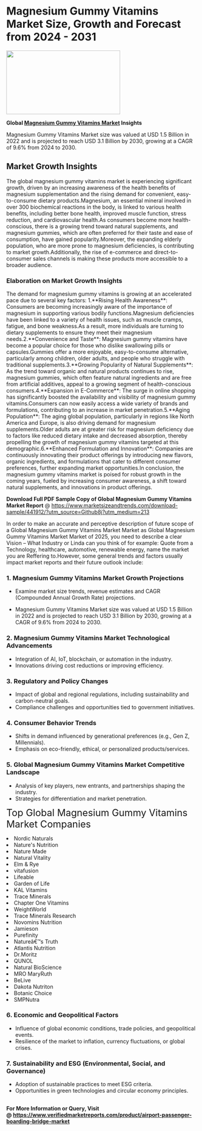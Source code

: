 <H1>Magnesium Gummy Vitamins Market Size, Growth and Forecast from 2024 - 2031</H1><img class="aligncenter size-medium wp-image-584254" src="https://thirdeyenews.in/wp-content/uploads/2024/09/Global-Market-Research-300x168.jpeg" alt="" width="300" height="168" /><p><strong>Global&nbsp;<a href="https://www.marketsizeandtrends.com/download-sample/441912/?utm_source=Github8j?utm_medium=213">Magnesium Gummy Vitamins Market</a> Insights</strong></p><p>Magnesium Gummy Vitamins Market size was valued at USD 1.5 Billion in 2022 and is projected to reach USD 3.1 Billion by 2030, growing at a CAGR of 9.6% from 2024 to 2030.</p><p><h2>Market Growth Insights</h2> The global magnesium gummy vitamins market is experiencing significant growth, driven by an increasing awareness of the health benefits of magnesium supplementation and the rising demand for convenient, easy-to-consume dietary products.Magnesium, an essential mineral involved in over 300 biochemical reactions in the body, is linked to various health benefits, including better bone health, improved muscle function, stress reduction, and cardiovascular health.As consumers become more health-conscious, there is a growing trend toward natural supplements, and magnesium gummies, which are often preferred for their taste and ease of consumption, have gained popularity.Moreover, the expanding elderly population, who are more prone to magnesium deficiencies, is contributing to market growth.Additionally, the rise of e-commerce and direct-to-consumer sales channels is making these products more accessible to a broader audience. <h3>Elaboration on Market Growth Insights</h3> The demand for magnesium gummy vitamins is growing at an accelerated pace due to several key factors: 1.**Rising Health Awareness**: Consumers are becoming increasingly aware of the importance of magnesium in supporting various bodily functions.Magnesium deficiencies have been linked to a variety of health issues, such as muscle cramps, fatigue, and bone weakness.As a result, more individuals are turning to dietary supplements to ensure they meet their magnesium needs.2.**Convenience and Taste**: Magnesium gummy vitamins have become a popular choice for those who dislike swallowing pills or capsules.Gummies offer a more enjoyable, easy-to-consume alternative, particularly among children, older adults, and people who struggle with traditional supplements.3.**Growing Popularity of Natural Supplements**: As the trend toward organic and natural products continues to rise, magnesium gummies, which often feature natural ingredients and are free from artificial additives, appeal to a growing segment of health-conscious consumers.4.**Expansion in E-Commerce**: The surge in online shopping has significantly boosted the availability and visibility of magnesium gummy vitamins.Consumers can now easily access a wide variety of brands and formulations, contributing to an increase in market penetration.5.**Aging Population**: The aging global population, particularly in regions like North America and Europe, is also driving demand for magnesium supplements.Older adults are at greater risk for magnesium deficiency due to factors like reduced dietary intake and decreased absorption, thereby propelling the growth of magnesium gummy vitamins targeted at this demographic.6.**Enhanced Formulation and Innovation**: Companies are continuously innovating their product offerings by introducing new flavors, organic ingredients, and formulations that cater to different consumer preferences, further expanding market opportunities.In conclusion, the magnesium gummy vitamins market is poised for robust growth in the coming years, fueled by increasing consumer awareness, a shift toward natural supplements, and innovations in product offerings.</p><p><span class=""><strong>Download Full PDF Sample Copy of Global Magnesium Gummy Vitamins Market Report</strong> @ <a href="https://www.marketsizeandtrends.com/download-sample/441912/?utm_source=Github8j?utm_medium=213" target="_blank">https://www.marketsizeandtrends.com/download-sample/441912/?utm_source=Github8j?utm_medium=213</a></span></p><p>In order to make an accurate and perceptive description of future scope of a Global&nbsp;Magnesium Gummy Vitamins Market Market as Global&nbsp;Magnesium Gummy Vitamins Market Market of 2025, you need to describe a clear Vision &ndash; What Industry or Linda can you think of for example: Quote from a Technology, healthcare, automotive, renewable energy, name the market you are Reffering to.However, some general trends and factors usually impact market reports and their future outlook include:</p><h3>1.&nbsp;<strong>Magnesium Gummy Vitamins Market Growth Projections</strong></h3><ul><li>Examine market size trends, revenue estimates and CAGR (Compounded Annual Growth Rate) projections.</li><li><p>Magnesium Gummy Vitamins Market size was valued at USD 1.5 Billion in 2022 and is projected to reach USD 3.1 Billion by 2030, growing at a CAGR of 9.6% from 2024 to 2030.</p></li></ul><h3>2.&nbsp;<strong>Magnesium Gummy Vitamins Market Technological Advancements</strong></h3><ul><li>Integration of AI, IoT, blockchain, or automation in the industry.</li><li>Innovations driving cost reductions or improving efficiency.</li></ul><h3>3.&nbsp;<strong>Regulatory and Policy Changes</strong></h3><ul><li>Impact of global and regional regulations, including sustainability and carbon-neutral goals.</li><li>Compliance challenges and opportunities tied to government initiatives.</li></ul><h3>4.&nbsp;<strong>Consumer Behavior Trends</strong></h3><ul><li>Shifts in demand influenced by generational preferences (e.g., Gen Z, Millennials).</li><li>Emphasis on eco-friendly, ethical, or personalized products/services.</li></ul><h3>5.&nbsp;<strong>Global Magnesium Gummy Vitamins Market Competitive Landscape</strong></h3><ul><li>Analysis of key players, new entrants, and partnerships shaping the industry.</li><li>Strategies for differentiation and market penetration.</li></ul><p data-pm-slice="1 1 []"><span style="color: inherit; font-family: inherit; font-size: 25px;">Top Global Magnesium Gummy Vitamins Market Companies</span></p><div class="" data-test-id=""><p><li>Nordic Naturals</li><li> Nature's Nutrition</li><li> Nature Made</li><li> Natural Vitality</li><li> Elm & Rye</li><li> vitafusion</li><li> Lifeable</li><li> Garden of Life</li><li> KAL Vitamins</li><li> Trace Minerals</li><li> Chapter One Vitamins</li><li> WeightWorld</li><li> Trace Minerals Research</li><li> Novomins Nutrition</li><li> Jamieson</li><li> Purefinity</li><li> Natureâ€™s Truth</li><li> Atlantis Nutrition</li><li> Dr.Moritz</li><li> QUNOL</li><li> Natural BioScience</li><li> MRO MaryRuth</li><li> BeLive</li><li> Dakota Nutriton</li><li> Botanic Choice</li><li> SMPNutra</li></p></div><h3>6.&nbsp;<strong>Economic and Geopolitical Factors</strong></h3><ul><li>Influence of global economic conditions, trade policies, and geopolitical events.</li><li>Resilience of the market to inflation, currency fluctuations, or global crises.</li></ul><h3>7.&nbsp;<strong>Sustainability and ESG (Environmental, Social, and Governance)</strong></h3><ul><li>Adoption of sustainable practices to meet ESG criteria.</li><li>Opportunities in green technologies and circular economy principles.</li></ul><h2><strong style="font-size: 14px;">For More Information or Query, Visit @&nbsp;</strong><a style="background-color: #ffffff; font-size: 14px;" href="https://www.marketsizeandtrends.com/report/magnesium-gummy-vitamins-market/" target="_blank">https://www.verifiedmarketreports.com/product/airport-passenger-boarding-bridge-market</a></h2>